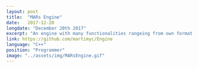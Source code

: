 ```yaml
---
layout: post
title:  "MARs Engine"
date:   2017-12-20
longdate: "December 20th 2017"
excerpt: "An engine with many functionalities rangeing from own format serialisation to skeletal animation"
link: https://github.com/martimyc/Engine
language: "C++"
position: "Programmer"
image: "../assets/img/MARsEngine.gif"
---
```


<!--https://codeburst.io/5-steps-to-speed-up-your-image-heavy-website-65c874a86966-->
